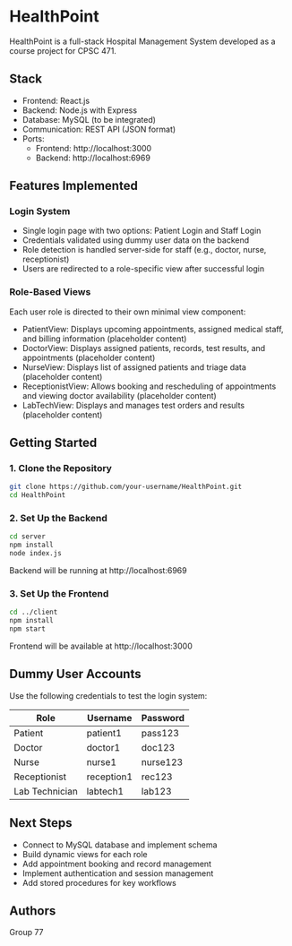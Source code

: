# HealthPoint

HealthPoint is a full-stack Hospital Management System developed as a course project for CPSC 471.

## Stack

- Frontend: React.js
- Backend: Node.js with Express
- Database: MySQL (to be integrated)
- Communication: REST API (JSON format)
- Ports:
  - Frontend: http://localhost:3000
  - Backend: http://localhost:6969

## Features Implemented

### Login System

- Single login page with two options: Patient Login and Staff Login
- Credentials validated using dummy user data on the backend
- Role detection is handled server-side for staff (e.g., doctor, nurse, receptionist)
- Users are redirected to a role-specific view after successful login

### Role-Based Views

Each user role is directed to their own minimal view component:

- PatientView: Displays upcoming appointments, assigned medical staff, and billing information (placeholder content)
- DoctorView: Displays assigned patients, records, test results, and appointments (placeholder content)
- NurseView: Displays list of assigned patients and triage data (placeholder content)
- ReceptionistView: Allows booking and rescheduling of appointments and viewing doctor availability (placeholder content)
- LabTechView: Displays and manages test orders and results (placeholder content)

## Getting Started

### 1. Clone the Repository

```bash
git clone https://github.com/your-username/HealthPoint.git
cd HealthPoint
```

### 2. Set Up the Backend

```bash
cd server
npm install
node index.js
```

Backend will be running at http://localhost:6969

### 3. Set Up the Frontend

```bash
cd ../client
npm install
npm start
```

Frontend will be available at http://localhost:3000

## Dummy User Accounts

Use the following credentials to test the login system:

| Role           | Username   | Password |
| -------------- | ---------- | -------- |
| Patient        | patient1   | pass123  |
| Doctor         | doctor1    | doc123   |
| Nurse          | nurse1     | nurse123 |
| Receptionist   | reception1 | rec123   |
| Lab Technician | labtech1   | lab123   |

## Next Steps

- Connect to MySQL database and implement schema
- Build dynamic views for each role
- Add appointment booking and record management
- Implement authentication and session management
- Add stored procedures for key workflows

## Authors

Group 77
